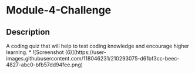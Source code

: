 <h1> Module-4-Challenge </h1>

 <h2> Description </h2> 
  A coding quiz that will help to test coding knowledge and encourage higher learning.
  * ![Screenshot (6)](https://user-images.githubusercontent.com/118046231/210293075-d61bf3cc-beec-4827-abc0-bfb57dd94fee.png)

